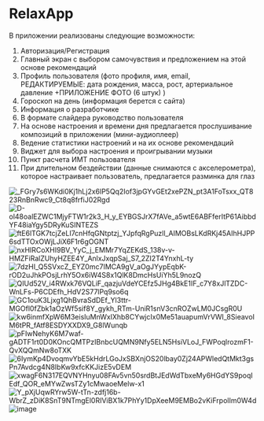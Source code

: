 # RelaxApp

В приложении реализованы следующие возможности:
1.	Авторизация/Регистрация
2.	Главный экран с выбором самочувствия и предложением на этой основе рекомендаций
3.	Профиль пользователя (фото профиля, имя, email, РЕДАКТИРУЕМЫЕ: дата рождения, масса, рост, артериальное давление +ПРИЛОЖЕНИЕ ФОТО (6 штук) )
4.	Гороскоп на день (информация берется с сайта)
5.	Информация о разработчике
6.	В формате слайдера руководство пользователя
7.	На основе настроения и времени дня предлагается прослушивание композиций в приложении (мини-аудиоплеер)
8.	Ведение статистики настроений и на их основе рекомендаций
9.	Виджет для выбора настроения и проигрывании музыки
10.	Пункт расчета ИМТ пользователя
8.	При длительном бездействии (данные снимаются с акселерометра), которое настраивает пользователь, предлагается разминка для глаз


![_FGry7s6WKdi0Kj1hLj2x6lP5Qq2Iof3jpGYvGEt2xePZN_pt3A1FoTsxx_QT823RnBnRwc9_Ct8q8frfiJ02Rgd](https://user-images.githubusercontent.com/71631675/171678541-9b6fee1c-fdc1-4d9d-afc0-551b5bef33d8.jpg)
![D-ol48oalEZWC1MjyFTW1r2k3_H_y_EYBGSJrX7fAVe_a5wtE6ABFferItP61AibbdYF48iaYgy5DRyKuSINTEZS](https://user-images.githubusercontent.com/71631675/171678774-b5d371e4-08f8-402a-bae8-4f08b3b486cd.jpg)
![ftE6lTGK7tcjZeLI7cnHfqGNtptzj_YJpfqRgPuzll_AIMOBsLKdRKj45AIhHJPP6sdTTOxOWjLJiX6F1r6gOGNT](https://user-images.githubusercontent.com/71631675/171678833-fab9bb07-156d-4877-aeed-d577479c79d9.jpg)
![nxHIRCoXHI9BV_YyC_j_EMMr7YqZEKdS_138v-v-HMZFiRalZUhyHZEE4Y_AnlxJxqpSaj_S7_2ZI2T4YnxhL-ty](https://user-images.githubusercontent.com/71631675/171678995-ad4f9910-993f-4b71-83c8-5d7a4c19779a.jpg)
![7dzHI_Q5SVxcZ_EYZ0mc7IMCA9gV_aOgJYypEqbK-rOD2uJhkPOsjLrhY5Ox6iW4S8x1QlK8DmcHsUiYh5L9nozQ](https://user-images.githubusercontent.com/71631675/171678648-fd63c1a4-b984-4134-be8a-faf1676c5f07.jpg)
![QIUd52V_i4RWxk76VQLiF_qazjuVdeYCEfz5JHg4BkE1IF_c7Y8xJlTZDC-WnLFs-P6CDEfh_HdV2S77lPq9so6q](https://user-images.githubusercontent.com/71631675/171679093-c8a11164-499d-4f9b-983a-c96ddd07ed71.jpg)
![GC1ouK3Ljxg1QhBvraSdDEf_Yl3ttr-MGOfl0fZbk1aOzWf5sif8Y_gykh_RTm-UniR1snV3cnROZwLM0JCsgR0U](https://user-images.githubusercontent.com/71631675/171678887-c1408503-5ab2-4bdb-8f68-a579b72fc608.jpg)
![kw6inmfXpW6M3eisIuMnWxlXhb8CYwjcIx0Me51auapumVrVWI_8SieavoIM6tPR_fAtf8ESDYXXDX9_G8lWunqb](https://user-images.githubusercontent.com/71631675/171678957-23d0a692-99be-48ba-ac9c-d5ec77af8aea.jpg)
![pFIwNehyK6M7waf-gADTF1rt0D0KOncQMTPzIBnbcUQMN9Nfy5ELN5HsiVLoJ_FWPoqlrozmF1-QvXQQmNw8oTXK](https://user-images.githubusercontent.com/71631675/171679056-7d1e8a9a-09ee-44c1-8712-ddd2e02ddaa8.jpg)
![6IymKp4DvoqmvYbE5kHdrLGoJxSBXnjOS20lbay0Zj24APWledQtMkt3gsPn7Avdcg4N8IbKw9xfcKKJizE5vDEM](https://user-images.githubusercontent.com/71631675/171678627-77c5d41e-1db9-4dec-b08a-2ca2de90551e.jpg)
![xwagF6N317EQVNYHnyu08FAv5vn50srdBtJEdWdTbxeMy6HGdYS9poqIEdf_QOR_eMYwZwsTZy1cMwaoeMelw-x1](https://user-images.githubusercontent.com/71631675/171679160-ed1877f7-2127-4b34-b782-b3c7b90a046b.jpg)
![Y_pXjUqwRYrw5W-tTn-zdfj16b-WbrZ_zDiK8SnT9NTmgEl0RIViBX1k7PhYy1DpXeeM9EMBo2vKiFrpolIm0W4d](https://user-images.githubusercontent.com/71631675/171679189-3421bdcc-f6a1-4c60-8044-69fe6c24b9d4.jpg)
![image](https://user-images.githubusercontent.com/71631675/171680252-3f7b6f85-d69d-44e3-b588-6d1b0c8eaa98.png)
